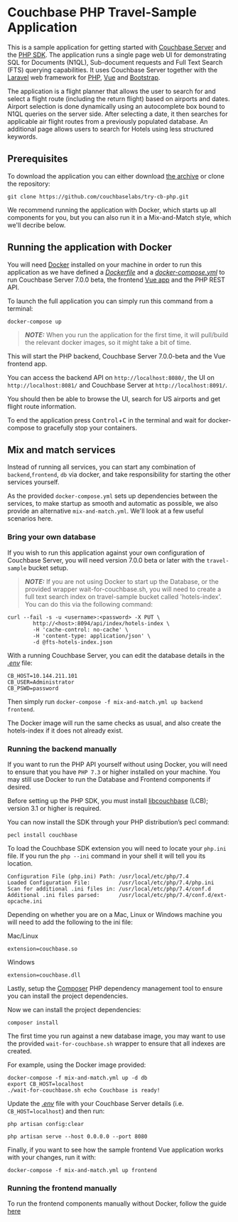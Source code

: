 # Couchbase PHP Travel-Sample Application

This is a sample application for getting started with [Couchbase Server] and the [PHP SDK].
The application runs a single page web UI for demonstrating SQL for Documents (N1QL), Sub-document requests and Full Text Search (FTS) querying capabilities.
It uses Couchbase Server together with the [Laravel] web framework for [PHP], [Vue] and [Bootstrap].

The application is a flight planner that allows the user to search for and select a flight route (including the return flight) based on airports and dates.
Airport selection is done dynamically using an autocomplete box bound to N1QL queries on the server side. After selecting a date, it then searches
for applicable air flight routes from a previously populated database. An additional page allows users to search for Hotels using less structured keywords.

## Prerequisites

To download the application you can either download [the archive](https://github.com/couchbaselabs/try-cb-php/archive/master.zip) or clone the repository:

```
git clone https://github.com/couchbaselabs/try-cb-php.git
```

We recommend running the application with Docker, which starts up all components for you, but you can also run it in a Mix-and-Match style, which we'll decribe below.

## Running the application with Docker

You will need [Docker](https://docs.docker.com/get-docker/) installed on your machine in order to run this application as we have defined 
a [_Dockerfile_](Dockerfile) and a [_docker-compose.yml_](docker-compose.yml) to run Couchbase Server 7.0.0 beta, 
the frontend [Vue app](https://github.com/couchbaselabs/try-cb-frontend-v2.git) and the PHP REST API.

To launch the full application you can simply run this command from a terminal:

```
docker-compose up
```

> **_NOTE:_** When you run the application for the first time, it will pull/build the relevant docker images, so it might take a bit of time.

This will start the PHP backend, Couchbase Server 7.0.0-beta and the Vue frontend app.

You can access the backend API on `http://localhost:8080/`, the UI on `http://localhost:8081/` and Couchbase Server at `http://localhost:8091/`.

You should then be able to browse the UI, search for US airports and get flight route information.

To end the application press <kbd>Control</kbd>+<kbd>C</kbd> in the terminal and wait for docker-compose to gracefully stop your containers.

## Mix and match services

Instead of running all services, you can start any combination of `backend`,`frontend`, `db` via docker, and take responsibility for starting the other services yourself.

As the provided `docker-compose.yml` sets up dependencies between the services, to make startup as smooth and automatic as possible, we also provide an alternative `mix-and-match.yml`.  We'll look at a few useful scenarios here.

### Bring your own database
If you wish to run this application against your own configuration of Couchbase Server, you will need version 7.0.0 beta or later with the `travel-sample` bucket setup.

> **_NOTE:_** If you are not using Docker to start up the Database, or the provided wrapper wait-for-couchbase.sh, you will need to create a full text search index on travel-sample bucket called 'hotels-index'. You can do this via the following command:

```
curl --fail -s -u <username>:<password> -X PUT \
        http://<host>:8094/api/index/hotels-index \
        -H 'cache-control: no-cache' \
        -H 'content-type: application/json' \
        -d @fts-hotels-index.json
```

With a running Couchbase Server, you can edit the database details in the [_.env_](.env) file:

```
CB_HOST=10.144.211.101
CB_USER=Administrator 
CB_PSWD=password
```

Then simply run `docker-compose -f mix-and-match.yml up backend frontend`.

The Docker image will run the same checks as usual, and also create the hotels-index if it does not already exist.

### Running the backend manually

If you want to run the PHP API yourself without using Docker, you will need to ensure that you have `PHP 7.3` or higher installed on your machine. You may still use Docker to run the Database and Frontend components if desired.

Before setting up the PHP SDK, you must install [libcouchbase] (LCB); version 3.1 or higher is required.

You can now install the SDK through your PHP distribution’s pecl command:

```
pecl install couchbase
```

To load the Couchbase SDK extension you will need to locate your `php.ini` file.
If you run the `php --ini` command in your shell it will tell you its location.

```
Configuration File (php.ini) Path: /usr/local/etc/php/7.4
Loaded Configuration File:         /usr/local/etc/php/7.4/php.ini
Scan for additional .ini files in: /usr/local/etc/php/7.4/conf.d
Additional .ini files parsed:      /usr/local/etc/php/7.4/conf.d/ext-opcache.ini
```

Depending on whether you are on a Mac, Linux or Windows machine you will need to add
the following to the ini file:

Mac/Linux
```
extension=couchbase.so
```

Windows
```
extension=couchbase.dll
```

Lastly, setup the [Composer] PHP dependency management tool to ensure you can install the project dependencies.

Now we can install the project dependencies:

```
composer install
```

The first time you run against a new database image, you may want to use the provided
`wait-for-couchbase.sh` wrapper to ensure that all indexes are created.

For example, using the Docker image provided:

```
docker-compose -f mix-and-match.yml up -d db
export CB_HOST=localhost
./wait-for-couchbase.sh echo Couchbase is ready!
```

Update the [_.env_](.env) file with your Couchbase Server details (i.e. `CB_HOST=localhost`) and then run:

```
php artisan config:clear

php artisan serve --host 0.0.0.0 --port 8080
```

Finally, if you want to see how the sample frontend Vue application works with your changes,
run it with:

```
docker-compose -f mix-and-match.yml up frontend
```

### Running the frontend manually

To run the frontend components manually without Docker, follow the guide
[here](https://github.com/couchbaselabs/try-cb-frontend-v2)


[Couchbase Server]: https://www.couchbase.com/
[PHP SDK]: https://docs.couchbase.com/php-sdk/current/hello-world/overview.html
[Laravel]: https://laravel.com/
[PHP]: https://www.php.net/
[Vue]: https://vuejs.org/
[Bootstrap]: https://getbootstrap.com/
[libcouchbase]: https://docs.couchbase.com/c-sdk/current/hello-world/start-using-sdk.html
[Composer]: https://getcomposer.org/doc/00-intro.md#installation-linux-unix-macos